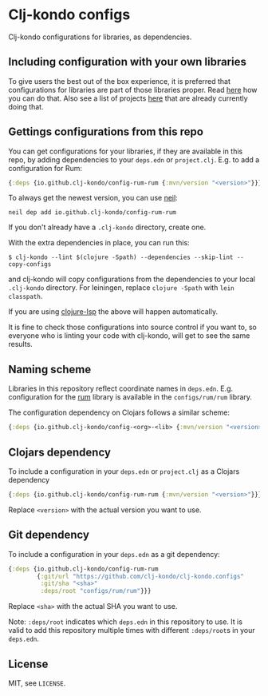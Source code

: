 # Clj-kondo configs

Clj-kondo configurations for libraries, as dependencies.

## Including configuration with your own libraries

To give users the best out of the box experience, it is preferred that
configurations for libraries are part of those libraries proper. Read
[here](https://github.com/clj-kondo/clj-kondo/blob/master/doc/config.md#exporting-and-importing-configuration)
how you can do that. Also see a list of projects
[here](https://github.com/clj-kondo/clj-kondo/issues/1383) that are already
currently doing that.

## Gettings configurations from this repo

You can get configurations for your libraries, if they are available in this
repo, by adding dependencies to your `deps.edn` or `project.clj`. E.g. to add a
configuration for Rum:

``` clojure
{:deps {io.github.clj-kondo/config-rum-rum {:mvn/version "<version>"}}}
```

To always get the newest version, you can use [neil](https://github.com/babashka/neil):

```
neil dep add io.github.clj-kondo/config-rum-rum
```

If you don't already have a `.clj-kondo` directory, create one.

With the extra dependencies in place, you can run this:

```
$ clj-kondo --lint $(clojure -Spath) --dependencies --skip-lint --copy-configs
```

and clj-kondo will copy configurations from the dependencies to your local
`.clj-kondo` directory. For leiningen, replace `clojure -Spath` with `lein
classpath`.

If you are using [clojure-lsp](https://github.com/clojure-lsp/clojure-lsp/) the
above will happen automatically.

It is fine to check those configurations into source control if you want to, so
everyone who is linting your code with clj-kondo, will get to see the same
results.

## Naming scheme

Libraries in this repository reflect coordinate names in
`deps.edn`. E.g. configuration for the [rum](https://github.com/tonsky/rum)
library is available in the `configs/rum/rum` library.

The configuration dependency on Clojars follows a similar scheme:

``` clojure
{:deps {io.github.clj-kondo/config-<org>-<lib> {:mvn/version "<version>"}}}
```

## Clojars dependency

To include a configuration in your `deps.edn` or `project.clj` as a Clojars dependency

``` clojure
{:deps {io.github.clj-kondo/config-rum-rum {:mvn/version "<version>"}}}
```

Replace `<version>` with the actual version you want to use.

## Git dependency

To include a configuration in your `deps.edn` as a git dependency:

``` clojure
{:deps {io.github.clj-kondo/config-rum-rum
        {:git/url "https://github.com/clj-kondo/clj-kondo.configs"
         :git/sha "<sha>"
         :deps/root "configs/rum/rum"}}}
```

Replace `<sha>` with the actual SHA you want to use.

Note: `:deps/root` indicates which `deps.edn` in this repository to use.
It is valid to add this repository multiple times with different `:deps/root`s in your `deps.edn`.

## License

MIT, see `LICENSE`.
